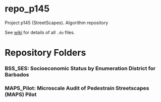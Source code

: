 # repo_p145
Project p145 (StreetScapes). Algorithm repository

See [wiki](https://github.com/UWI-DataGroup/repo_p145/wiki) for details of all `.do` files.

# Repository Folders

### BSS_SES:        Socioeconomic Status by Enumeration District for Barbados
### MAPS_Pilot:     Microscale Audit of Pedestrain Streetscapes (MAPS) Pilot
